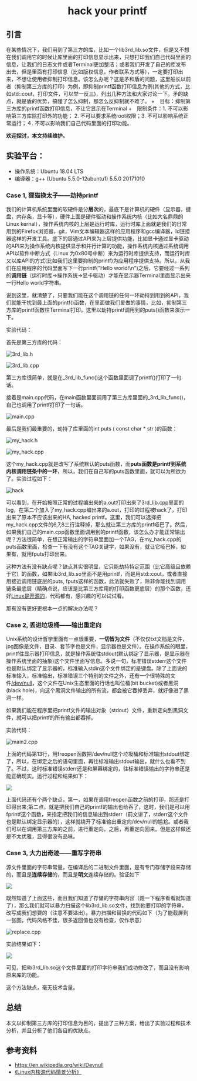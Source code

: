 # 　　　　　　hack your printf
## 引言
在某些情况下，我们用到了第三方的库，比如一个lib3rd_lib.so文件，但是又不想在我们调用它的时候让库里面的打印信息显示出来，只想打印我们自己代码里面的信息，让我们的日志文件或者Terminal更加整洁；或者我们开发了自己的库发布出去，但是里面有打印信息（比如版权信息，作者联系方式等），一定要打印出来，不想让使用者抑制打印信息。该怎么办呢？这是矛和盾的问题，这里船长以前者（抑制第三方库的打印）为例，即抑制printf函数打印信息为例(其他的方式，比如std::cout，打印文件，可以举一反三)，列出几种方法和大家讨论一下。矛的缺点，就是盾的优势，搞懂了怎么抑制，那怎么反抑制就不难了。
+　目标：抑制第三方库的printf函数打印信息，不让它显示在Terminal
+　限制条件：1. 不可以影响第三方库除打印外的功能； 2. 不可以要求系统root权限；3. 不可以影响系统正常运行；４. 不可以影响我们自己代码里面的打印功能。

**欢迎探讨，本文持续维护。**

## 实验平台：

+ 操作系统：Ubuntu 18.04 LTS
+ 编译器：g++ (Ubuntu 5.5.0-12ubuntu1) 5.5.0 20171010

### Case 1, 狸猫换太子——劫持printf

我们的计算机系统里面的软硬件是分**层次**的，最底下是计算机的硬件（显示器，键盘，内存条，显卡等），硬件上面是硬件驱动和操作系统内核（比如大名鼎鼎的Linux kernal），操作系统内核的上层是运行时库，运行时库上面就是我们的日常用到的Firefox浏览器，git，Vim文本编辑器这样的应用程序和gcc编译器，ld链接器这样的开发工具。底下的层通过API来为上层提供功能，比如显卡通过显卡驱动的API来为操作系统内核提供显示和并行计算的功能，操作系统内核通过系统调用API以软件中断方式（Linux 为0x80号中断）来为运行时库提供支持，而运行时库又以库API的方式(比如我们这里要抑制的printf)为应用程序提供支持。所以，从我们在应用程序的代码里面写下一行printf("Hello world!\n")之后，它要经过一系列的**调用链**（运行时库->操作系统->显卡驱动）才能在显示器Terminal里面显示出来一行Hello world字符串。

说到这里，就清楚了，只要我们能在这个调用链的任何一环劫持到用到的API，我们就能干扰到最上面的printf()函数，在里面做我们爱做的事情，比如，抑制第三方库的printf函数往Terminal打印。这里以劫持printf调用到的puts()函数来演示一下。

实验代码：

首先是第三方库的代码：

![3rd_lib.h](https://github.com/Captain1986/CaptainBlackboard/tree/master/D%230002-hack_your_printf/images/20-30-03.png)

![3rd_lib.cpp](https://github.com/Captain1986/CaptainBlackboard/tree/master/D%230002-hack_your_printf/images/20-31-42.png)

第三方库很简单，就是在_3rd_lib_func()这个函数里面调了printf()打印了一句话。

接着是main.cpp代码，在main函数里面调用了第三方库里面的_3rd_lib_func()，自己也调用了printf打印了一句话。

![main.cpp](https://github.com/Captain1986/CaptainBlackboard/tree/master/D%230002-hack_your_printf/images/20-36-09.png)

最后是我们最重要的，劫持了库里面的int puts ( const char * str )的函数：

![my_hack.h](https://github.com/Captain1986/CaptainBlackboard/tree/master/D%230002-hack_your_printf/images/20-39-19.png)

![my_hack.cpp](https://github.com/Captain1986/CaptainBlackboard/tree/master/D%230002-hack_your_printf/images/20-40-08.png)

这个my_hack.cpp就是改写了系统默认的puts函数，而**puts函数是printf到系统内核调用链条中的一环**，所以，我们在自己写的puts函数里面，就可以为所欲为了。实验过程如下：

![hack](https://github.com/Captain1986/CaptainBlackboard/tree/master/D%230002-hack_your_printf/images/20-55-24.png)

可以看到，在开始按照正常的过程编出来的a.out打印出来了3rd_lib.cpp里面的log，在第二个加入了my_hack.cpp编出来的a.out，打印的过程被hack了，打印出来了原本不应该出来的HA, hacked printf。这里，我们可以选择把my_hack.cpp文件的6,7,8三行注释掉，那么就让第三方库的printf哑巴了。然后，如果我们自己的main.cpp函数里面调用到的printf函数，该怎么办才能正常输出呢？方法很简单，在想正常输出的字符串里面加一个TAG，在my_hack.cpp的puts函数里面，检查一下有没有这个TAG关键字，如果没有，就让它哑巴掉，如果有，就用fputs打印出来。

这种方法有没有缺点呢？缺点其实很明显，它只能劫持特定范围（比它高级且依赖于它）的函数，如果lib3rd_lib.so里面不是用printf，而是用std::cout，或者直接用接近调用链底层的puts, fputs这样的函数，此法就失败了，除非你能找到调用链条最底层（精确点说，应该是比第三方库用的打印函数更底层）的那个函数，还好[Linux是开源的](https://book.douban.com/subject/1231584/)，代码都有，感兴趣的可以试试看。

那有没有更好更根本一点的解决办法呢？

### Case 2, 丢进垃圾桶——输出重定向

Unix系统的设计哲学里面有一点很重要，**一切皆为文件**（不仅仅txt文档是文件，jpg图像是文件，目录、套节字也是文件，显示器也是文件）。在操作系统的眼里，printf往显示器打印信息，就是操作系统往stdout(默认绑定了显示器，是显示器在操作系统里面的抽象)这个文件里面写信息。多说一句，标准错误stderr这个文件也是默认绑定了显示器的，标准输入stdin这个文件绑定的是键盘。除了上面说的标准输入，标准输出，标准错误三个特别的文件之外，还有一个很特殊的文件[/dev/null](https://en.wikipedia.org/wiki/Devnull)，这个文件在Unix生态里面的行话也叫位桶(bit bucket)或者黑洞(black hole)，向这个黑洞文件输出的所有流，都会被它吞掉丢弃，就好像进了黑洞一样。

如果我们能在程序里把printf文件的输出对象（stdout）文件，重新定向到黑洞文件，就可以把printf的所有输出都吞掉。

实验代码：

![main2.cpp](https://github.com/Captain1986/CaptainBlackboard/tree/master/D%230002-hack_your_printf/images/21-18-07.png)

上面的代码第13行，用freopen函数把/dev/null这个垃圾桶和标准输出stdout绑定了，所以，在绑定之后的语句里面，再往标准输出stdout输出，就什么也看不到了。不过，这时标准错误stderr还是和屏幕绑定的，往标准错误输出的字符串还是能正确现实。运行过程和结果如下：

![](https://github.com/Captain1986/CaptainBlackboard/tree/master/D%230002-hack_your_printf/images/21-22-58.png)

上面代码还有个两个缺点，第一，如果在调用freopen函数之前的打印，那还是打印得出来;第二点，就是把我们自己的printf的输出也给吞了，这时，我们是可以用fprintf这个函数，来指定把我们的信息输出到stderr（前文讲了，stderr这个文件也是默认绑定显示器的），这样就绕开了标准输出重定向/dev/null的尴尬。或者我们可以在调用第三方库的之前，进行重定向，之后，再重定向回来。但是这样做还是不太优雅，显得很没有品味。



### Case 3, 大力出奇迹——重写字符串

源文件里面的字符串常量，在编译后的二进制文件里面，是有专门存储字段来存储的，而且是**连续存储**的，而且是**明文**连续存储的。验证如下

![](https://github.com/Captain1986/CaptainBlackboard/tree/master/D%230002-hack_your_printf/images/21-56-03.png)

既然知道了上面这些，而且我们知道了存储的字符串内容（跑一下程序看看就知道了），那么我们就可以暴力扫描这个lib3rd_lib.so文件，找到他要打印的字符串，改写成我们想要的（注意不要溢出）。暴力扫描和替换的代码如下（为了能截屏到一张图，代码风格不佳，很多返回值也没有检查，仅作示意）

![replace.cpp](https://github.com/Captain1986/CaptainBlackboard/tree/master/D%230002-hack_your_printf/images/22-01-50.png)

实验结果如下：

![](https://github.com/Captain1986/CaptainBlackboard/tree/master/D%230002-hack_your_printf/images/22-09-21.png)

可见，把lib3rd_lib.so这个文件里面的打印字符串我们成功修改了，而且没有影响原来库的功能。

这个方法缺点，毫无技术含量。

## 总结

本文以抑制第三方库的打印信息为目的，提出了三种方案，给出了实验过程和技术分析，并且分析了他们各自的优缺点。

## 参考资料
+ https://en.wikipedia.org/wiki/Devnull
+ [《Linux内核源代码情景分析》](https://book.douban.com/subject/1231584/)
